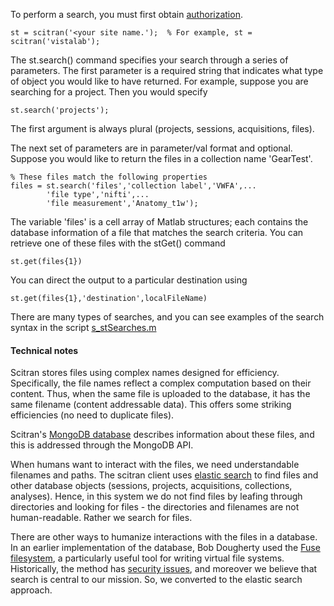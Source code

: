 
To perform a search, you must first obtain [authorization](https://github.com/scitran/client/wiki/Authorization).  

    st = scitran('<your site name.');  % For example, st = scitran('vistalab');

The st.search() command specifies your search through a series of parameters.  The first parameter is a required string that indicates what type of object you would like to have returned.  For example, suppose you are searching for a project.  Then you would specify

    st.search('projects');

The first argument is always plural (projects, sessions, acquisitions, files).

The next set of parameters are in parameter/val format and optional.  Suppose you would like to return the files in a collection name 'GearTest'.

    % These files match the following properties
    files = st.search('files','collection label','VWFA',...
            'file type','nifti',...
            'file measurement','Anatomy_t1w');

The variable 'files' is a cell array of Matlab structures;  each contains the database information of a file that matches the search criteria.  You can retrieve one of these files with the stGet() command

    st.get(files{1})

You can direct the output to a particular destination using

    st.get(files{1},'destination',localFileName)

There are many types of searches, and you can see examples of the search syntax in the script
[s_stSearches.m](https://github.com/scitran/client/blob/master/scripts/s_stSearches.m)

#### Technical notes
Scitran stores files using complex names designed for efficiency. Specifically, the file names reflect a complex computation based on their content.  Thus, when the same file is uploaded to the database, it has the same filename (content addressable data). This offers some striking efficiencies (no need to duplicate files).

Scitran's [MongoDB database](https://www.mongodb.org/) describes information about these files, and this is addressed through the MongoDB API.  

When humans want to interact with the files, we need understandable filenames and paths.  The scitran client uses [elastic search](http://joelabrahamsson.com/elasticsearch-101/) to find files and other database objects (sessions, projects, acquisitions, collections, analyses).  Hence, in this system we do not find files by leafing through directories and looking for files - the directories and filenames are not human-readable.  Rather we search for files.

There are other ways to humanize interactions with the files in a database. In an earlier implementation of the database, Bob Dougherty used the [Fuse filesystem](https://en.wikipedia.org/wiki/Filesystem_in_Userspace), a particularly useful tool for writing virtual file systems.  Historically, the method has [security issues](https://github.com/libfuse/libfuse/issues/15), and moreover we believe that search is central to our mission.  So, we converted to the elastic search approach.

